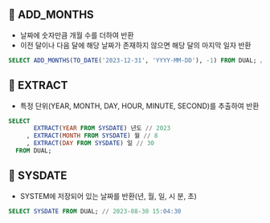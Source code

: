 ## 🌈 ADD_MONTHS
- 날짜에 숫자만큼 개월 수를 더하여 반환
- 이전 달이나 다음 달에 해당 날짜가 존재하지 않으면 해당 달의 마지막 일자 반환
```sql
SELECT ADD_MONTHS(TO_DATE('2023-12-31', 'YYYY-MM-DD'), -1) FROM DUAL; // 2023-11-30
```

## 🌈 EXTRACT
- 특정 단위(YEAR, MONTH, DAY, HOUR, MINUTE, SECOND)를 추출하여 반환
```sql
SELECT
       EXTRACT(YEAR FROM SYSDATE) 년도 // 2023
     , EXTRACT(MONTH FROM SYSDATE) 월 // 8
     , EXTRACT(DAY FROM SYSDATE) 일 // 30
  FROM DUAL;
```

## 🌈 SYSDATE
- SYSTEM에 저장되어 있는 날짜를 반환(년, 월, 일, 시 분, 초)
```sql
SELECT SYSDATE FROM DUAL; // 2023-08-30 15:04:30
```